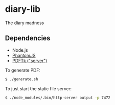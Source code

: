 diary-lib
=====

The diary madness

## Dependencies

* Node.js
* [PhantomJS](http://phantomjs.org/)
* [PDFTk ("server")](http://www.pdflabs.com/tools/pdftk-server/)

To generate PDF:
```Bash
$ ./generate.sh
```

To just start the static file server:

```Bash
$ ./node_modules/.bin/http-server output -p 7472
```
